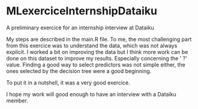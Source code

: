 MLexerciceInternshipDataiku
===========================

A preliminary exercice for an internship interview at Dataiku

My steps are described in the main.R file.
To me, the most challenging part from this exercice was to understand the data, which was not always explicit. 
I worked a bit on improving the data but I think more work can be done on this dataset to improve my results. Especially concerning the ' ?' value.
Finding a good way to select predictors was not simple either, the ones selected by the decision tree were a good beginning.

To put it in a nutshell, it was a very good exercice.

I hope my work will good enough to have  an interview with a Dataiku member.

